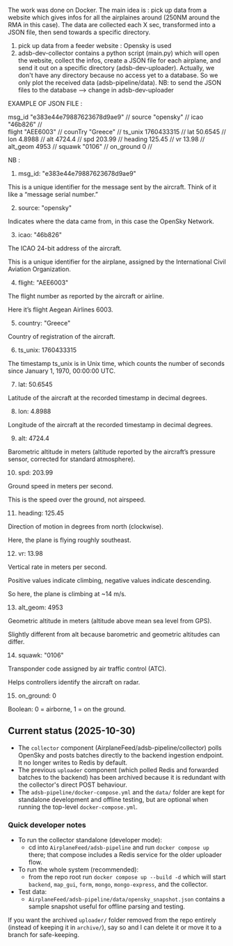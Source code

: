 The work was done on Docker. 
The main idea is : pick up data from a website which  gives infos for all the airplaines around (250NM around the RMA in this case). The data are collected each X sec,
transformed into a JSON file, then send towards a specific directory. 


1) pick up data from a feeder website : Opensky is used
2)  adsb-dev-collector contains a python script (main.py) which will open the website, collect the infos, create a JSON file for each airplane, and send it out on a specific directory (adsb-dev-uploader). Actually, we don't have any directory because no access yet to a database. So we only plot the received data (adsb-pipeline/data).
NB: to send the JSON files to the database --> change in adsb-dev-uploader

EXAMPLE OF JSON FILE  : 

msg_id	"e383e44e79887623678d9ae9" // 
source	"opensky" //
icao	"46b826" //  
flight	"AEE6003" // 
counTry	"Greece"  // 
ts_unix	1760433315  //
lat	50.6545  //
lon	4.8988 //
alt	4724.4  //
spd	203.99  //
heading	125.45 //
vr	13.98 //
alt_geom	4953  //
squawk	"0106"  //
on_ground	0  //

NB : 

1) msg_id: "e383e44e79887623678d9ae9"

This is a unique identifier for the message sent by the aircraft. Think of it like a “message serial number.”

2) source: "opensky"

Indicates where the data came from, in this case the OpenSky Network.

3) icao: "46b826"

The ICAO 24-bit address of the aircraft.

This is a unique identifier for the airplane, assigned by the International Civil Aviation Organization.

4) flight: "AEE6003"

The flight number as reported by the aircraft or airline.

Here it’s flight Aegean Airlines 6003.

5) country: "Greece"

Country of registration of the aircraft.

6) ts_unix: 1760433315

The timestamp ts_unix is in Unix time, which counts the number of seconds since January 1, 1970, 00:00:00 UTC.

7) lat: 50.6545

Latitude of the aircraft at the recorded timestamp in decimal degrees.

8) lon: 4.8988

Longitude of the aircraft at the recorded timestamp in decimal degrees.

9) alt: 4724.4

Barometric altitude in meters (altitude reported by the aircraft’s pressure sensor, corrected for standard atmosphere).

10) spd: 203.99

Ground speed in meters per second.

This is the speed over the ground, not airspeed.

11) heading: 125.45

Direction of motion in degrees from north (clockwise).

Here, the plane is flying roughly southeast.

12) vr: 13.98

Vertical rate in meters per second.

Positive values indicate climbing, negative values indicate descending.

So here, the plane is climbing at ~14 m/s.

13) alt_geom: 4953

Geometric altitude in meters (altitude above mean sea level from GPS).

Slightly different from alt because barometric and geometric altitudes can differ.

14) squawk: "0106"

Transponder code assigned by air traffic control (ATC).

Helps controllers identify the aircraft on radar.

15) on_ground: 0

Boolean: 0 = airborne, 1 = on the ground.





## Current status (2025-10-30)

- The `collector` component (AirplaneFeed/adsb-pipeline/collector) polls OpenSky and posts batches directly to the backend ingestion endpoint. It no longer writes to Redis by default.
- The previous `uploader` component (which polled Redis and forwarded batches to the backend) has been archived because it is redundant with the collector's direct POST behaviour.
- The `adsb-pipeline/docker-compose.yml` and the `data/` folder are kept for standalone development and offline testing, but are optional when running the top-level `docker-compose.yml`.

### Quick developer notes

- To run the collector standalone (developer mode):
	- cd into `AirplaneFeed/adsb-pipeline` and run `docker compose up` there; that compose includes a Redis service for the older uploader flow.
- To run the whole system (recommended):
	- from the repo root run `docker compose up --build -d` which will start `backend`, `map_gui`, `form`, `mongo`, `mongo-express`, and the collector.
- Test data:
	- `AirplaneFeed/adsb-pipeline/data/opensky_snapshot.json` contains a sample snapshot useful for offline parsing and testing.

If you want the archived `uploader/` folder removed from the repo entirely (instead of keeping it in `archive/`), say so and I can delete it or move it to a branch for safe-keeping.






